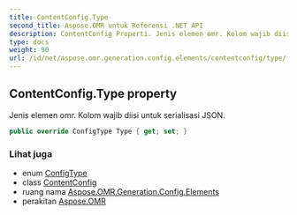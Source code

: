 ```yaml
---
title: ContentConfig.Type
second_title: Aspose.OMR untuk Referensi .NET API
description: ContentConfig Properti. Jenis elemen omr. Kolom wajib diisi untuk serialisasi JSON.
type: docs
weight: 90
url: /id/net/aspose.omr.generation.config.elements/contentconfig/type/
---
```

## ContentConfig.Type property

Jenis elemen omr. Kolom wajib diisi untuk serialisasi JSON.

```csharp
public override ConfigType Type { get; set; }
```

### Lihat juga

* enum [ConfigType](../../../aspose.omr.generation.config.enums/configtype/)
* class [ContentConfig](../)
* ruang nama [Aspose.OMR.Generation.Config.Elements](../../contentconfig/)
* perakitan [Aspose.OMR](../../../)


